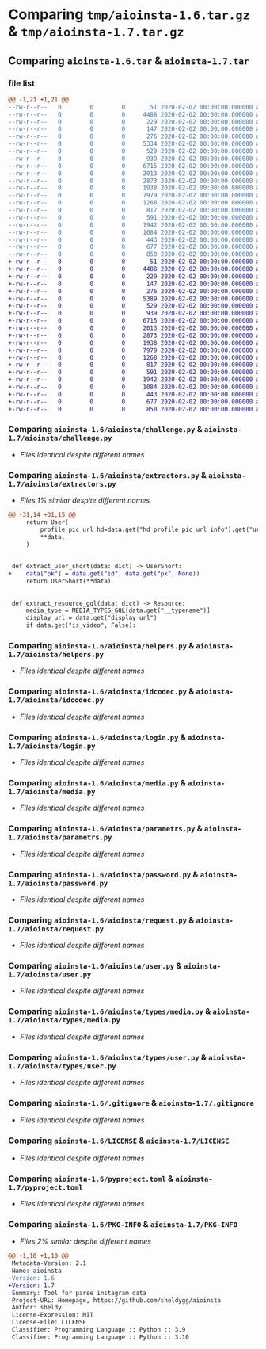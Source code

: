 # Comparing `tmp/aioinsta-1.6.tar.gz` & `tmp/aioinsta-1.7.tar.gz`

## Comparing `aioinsta-1.6.tar` & `aioinsta-1.7.tar`

### file list

```diff
@@ -1,21 +1,21 @@
--rw-r--r--   0        0        0       51 2020-02-02 00:00:00.000000 aioinsta-1.6/aioinsta/__init__.py
--rw-r--r--   0        0        0     4488 2020-02-02 00:00:00.000000 aioinsta-1.6/aioinsta/challenge.py
--rw-r--r--   0        0        0      229 2020-02-02 00:00:00.000000 aioinsta-1.6/aioinsta/client.py
--rw-r--r--   0        0        0      147 2020-02-02 00:00:00.000000 aioinsta-1.6/aioinsta/enums.py
--rw-r--r--   0        0        0      276 2020-02-02 00:00:00.000000 aioinsta-1.6/aioinsta/exceptions.py
--rw-r--r--   0        0        0     5334 2020-02-02 00:00:00.000000 aioinsta-1.6/aioinsta/extractors.py
--rw-r--r--   0        0        0      529 2020-02-02 00:00:00.000000 aioinsta-1.6/aioinsta/helpers.py
--rw-r--r--   0        0        0      939 2020-02-02 00:00:00.000000 aioinsta-1.6/aioinsta/idcodec.py
--rw-r--r--   0        0        0     6715 2020-02-02 00:00:00.000000 aioinsta-1.6/aioinsta/login.py
--rw-r--r--   0        0        0     2013 2020-02-02 00:00:00.000000 aioinsta-1.6/aioinsta/media.py
--rw-r--r--   0        0        0     2873 2020-02-02 00:00:00.000000 aioinsta-1.6/aioinsta/parametrs.py
--rw-r--r--   0        0        0     1938 2020-02-02 00:00:00.000000 aioinsta-1.6/aioinsta/password.py
--rw-r--r--   0        0        0     7979 2020-02-02 00:00:00.000000 aioinsta-1.6/aioinsta/request.py
--rw-r--r--   0        0        0     1268 2020-02-02 00:00:00.000000 aioinsta-1.6/aioinsta/user.py
--rw-r--r--   0        0        0      817 2020-02-02 00:00:00.000000 aioinsta-1.6/aioinsta/types/media.py
--rw-r--r--   0        0        0      591 2020-02-02 00:00:00.000000 aioinsta-1.6/aioinsta/types/user.py
--rw-r--r--   0        0        0     1942 2020-02-02 00:00:00.000000 aioinsta-1.6/.gitignore
--rw-r--r--   0        0        0     1084 2020-02-02 00:00:00.000000 aioinsta-1.6/LICENSE
--rw-r--r--   0        0        0      443 2020-02-02 00:00:00.000000 aioinsta-1.6/README.md
--rw-r--r--   0        0        0      677 2020-02-02 00:00:00.000000 aioinsta-1.6/pyproject.toml
--rw-r--r--   0        0        0      850 2020-02-02 00:00:00.000000 aioinsta-1.6/PKG-INFO
+-rw-r--r--   0        0        0       51 2020-02-02 00:00:00.000000 aioinsta-1.7/aioinsta/__init__.py
+-rw-r--r--   0        0        0     4488 2020-02-02 00:00:00.000000 aioinsta-1.7/aioinsta/challenge.py
+-rw-r--r--   0        0        0      229 2020-02-02 00:00:00.000000 aioinsta-1.7/aioinsta/client.py
+-rw-r--r--   0        0        0      147 2020-02-02 00:00:00.000000 aioinsta-1.7/aioinsta/enums.py
+-rw-r--r--   0        0        0      276 2020-02-02 00:00:00.000000 aioinsta-1.7/aioinsta/exceptions.py
+-rw-r--r--   0        0        0     5389 2020-02-02 00:00:00.000000 aioinsta-1.7/aioinsta/extractors.py
+-rw-r--r--   0        0        0      529 2020-02-02 00:00:00.000000 aioinsta-1.7/aioinsta/helpers.py
+-rw-r--r--   0        0        0      939 2020-02-02 00:00:00.000000 aioinsta-1.7/aioinsta/idcodec.py
+-rw-r--r--   0        0        0     6715 2020-02-02 00:00:00.000000 aioinsta-1.7/aioinsta/login.py
+-rw-r--r--   0        0        0     2013 2020-02-02 00:00:00.000000 aioinsta-1.7/aioinsta/media.py
+-rw-r--r--   0        0        0     2873 2020-02-02 00:00:00.000000 aioinsta-1.7/aioinsta/parametrs.py
+-rw-r--r--   0        0        0     1938 2020-02-02 00:00:00.000000 aioinsta-1.7/aioinsta/password.py
+-rw-r--r--   0        0        0     7979 2020-02-02 00:00:00.000000 aioinsta-1.7/aioinsta/request.py
+-rw-r--r--   0        0        0     1268 2020-02-02 00:00:00.000000 aioinsta-1.7/aioinsta/user.py
+-rw-r--r--   0        0        0      817 2020-02-02 00:00:00.000000 aioinsta-1.7/aioinsta/types/media.py
+-rw-r--r--   0        0        0      591 2020-02-02 00:00:00.000000 aioinsta-1.7/aioinsta/types/user.py
+-rw-r--r--   0        0        0     1942 2020-02-02 00:00:00.000000 aioinsta-1.7/.gitignore
+-rw-r--r--   0        0        0     1084 2020-02-02 00:00:00.000000 aioinsta-1.7/LICENSE
+-rw-r--r--   0        0        0      443 2020-02-02 00:00:00.000000 aioinsta-1.7/README.md
+-rw-r--r--   0        0        0      677 2020-02-02 00:00:00.000000 aioinsta-1.7/pyproject.toml
+-rw-r--r--   0        0        0      850 2020-02-02 00:00:00.000000 aioinsta-1.7/PKG-INFO
```

### Comparing `aioinsta-1.6/aioinsta/challenge.py` & `aioinsta-1.7/aioinsta/challenge.py`

 * *Files identical despite different names*

### Comparing `aioinsta-1.6/aioinsta/extractors.py` & `aioinsta-1.7/aioinsta/extractors.py`

 * *Files 1% similar despite different names*

```diff
@@ -31,14 +31,15 @@
     return User(
         profile_pic_url_hd=data.get("hd_profile_pic_url_info").get("url"),
         **data,
     )
 
 
 def extract_user_short(data: dict) -> UserShort:
+    data["pk"] = data.get("id", data.get("pk", None))
     return UserShort(**data)
 
 
 def extract_resource_gql(data: dict) -> Resource:
     media_type = MEDIA_TYPES_GQL[data.get("__typename")]
     display_url = data.get("display_url")
     if data.get("is_video", False):
```

### Comparing `aioinsta-1.6/aioinsta/helpers.py` & `aioinsta-1.7/aioinsta/helpers.py`

 * *Files identical despite different names*

### Comparing `aioinsta-1.6/aioinsta/idcodec.py` & `aioinsta-1.7/aioinsta/idcodec.py`

 * *Files identical despite different names*

### Comparing `aioinsta-1.6/aioinsta/login.py` & `aioinsta-1.7/aioinsta/login.py`

 * *Files identical despite different names*

### Comparing `aioinsta-1.6/aioinsta/media.py` & `aioinsta-1.7/aioinsta/media.py`

 * *Files identical despite different names*

### Comparing `aioinsta-1.6/aioinsta/parametrs.py` & `aioinsta-1.7/aioinsta/parametrs.py`

 * *Files identical despite different names*

### Comparing `aioinsta-1.6/aioinsta/password.py` & `aioinsta-1.7/aioinsta/password.py`

 * *Files identical despite different names*

### Comparing `aioinsta-1.6/aioinsta/request.py` & `aioinsta-1.7/aioinsta/request.py`

 * *Files identical despite different names*

### Comparing `aioinsta-1.6/aioinsta/user.py` & `aioinsta-1.7/aioinsta/user.py`

 * *Files identical despite different names*

### Comparing `aioinsta-1.6/aioinsta/types/media.py` & `aioinsta-1.7/aioinsta/types/media.py`

 * *Files identical despite different names*

### Comparing `aioinsta-1.6/aioinsta/types/user.py` & `aioinsta-1.7/aioinsta/types/user.py`

 * *Files identical despite different names*

### Comparing `aioinsta-1.6/.gitignore` & `aioinsta-1.7/.gitignore`

 * *Files identical despite different names*

### Comparing `aioinsta-1.6/LICENSE` & `aioinsta-1.7/LICENSE`

 * *Files identical despite different names*

### Comparing `aioinsta-1.6/pyproject.toml` & `aioinsta-1.7/pyproject.toml`

 * *Files identical despite different names*

### Comparing `aioinsta-1.6/PKG-INFO` & `aioinsta-1.7/PKG-INFO`

 * *Files 2% similar despite different names*

```diff
@@ -1,10 +1,10 @@
 Metadata-Version: 2.1
 Name: aioinsta
-Version: 1.6
+Version: 1.7
 Summary: Tool for parse instagram data
 Project-URL: Homepage, https://github.com/sheldygg/aioinsta
 Author: sheldy
 License-Expression: MIT
 License-File: LICENSE
 Classifier: Programming Language :: Python :: 3.9
 Classifier: Programming Language :: Python :: 3.10
```

